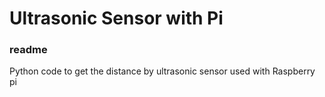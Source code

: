 # Ultrasonic Sensor with Pi
<h3>readme</h3>
<p>Python code to get the distance by ultrasonic sensor used with Raspberry pi </p>
